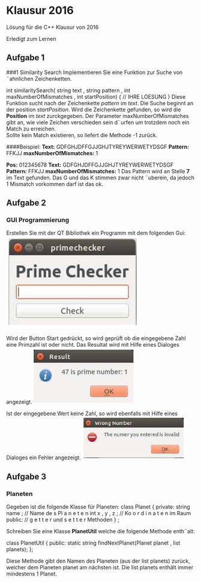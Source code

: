 # Klausur 2016

Lösung für die C++ Klausur von 2016

Erledigt zum Lernen

## Aufgabe 1
###1 Similarity Search
Implementieren Sie eine Funktion zur Suche von ¨ahnlichen Zeichenketten.  

int similaritySearch(
	string text ,
	string pattern ,
	int maxNumberOfMismatches ,
	int startPosition) {
	// IHRE LOESUNG
}
Diese Funktion sucht nach der Zeichenkette *pattern* im *text*. Die Suche beginnt an der position
*startPosition*. Wird die Zeichenkette gefunden, so wird die **Position** im *text* zurckgegeben.
Der Parameter maxNumberOfMismatches gibt an, wie viele Zeichen verschieden sein d¨urfen um
trotzdem noch ein Match zu erreichen.  
Sollte kein Match existieren, so liefert die Methode -1 zurück.

####Beispiel:
**Text:** GDFGHJDFFGJJGHJTYREYWERWETYDSGF
**Pattern:** FFKJJ
**maxNumberOfMismatches:** 1

**Pos:** 012345678
**Text:** GDFGHJDFFGJJGHJTYREYWERWETYDSGF
**Pattern:** FFKJJ
**maxNumberOfMismatches:** 1
Das Pattern wird an Stelle **7** im Text gefunden. Das G und das K stimmen zwar nicht ¨uberein, da
jedoch 1 Mismatch vorkommen darf ist das ok.


## Aufgabe 2 
### GUI Programmierung
Erstellen Sie mit der QT Bibliothek ein Programm mit dem folgenden Gui:
![Primary Check](https://raw.githubusercontent.com/Misch2k/Klausur2016/master/Readme/Gui.bmp)

Wird der Button Start gedrückt, so wird geprüft ob die eingegebene Zahl eine Primzahl ist oder nicht.
Das Resultat wird mit Hilfe eines Dialoges angezeigt.
![Result](https://raw.githubusercontent.com/Misch2k/Klausur2016/master/Readme/result.bmp)

Ist der eingegebene Wert keine Zahl, so wird ebenfalls mit Hilfe eines Dialoges ein Fehler angezeigt.
![Error](https://raw.githubusercontent.com/Misch2k/Klausur2016/master/Readme/error.bmp)


## Aufgabe 3 
### Planeten

Gegeben ist die folgende Klasse für Planeten:
class Planet {
private:
	string name ; // Name de s Pl a n e t e n
	int x , y , z ; // Ko o r d i n a t e n im Raum
public:
	// g e t t e r und s e t t e r Methoden
} ;

Schreiben Sie eine Klasse **PlanetUtil** welche die folgende Methode enth¨alt:

class PlanetUtil {
public:
	static string findNextPlanet(Planet planet , list<Planet> planets);
};

Diese Methode gibt den Namen des Planeten (aus der list planets) zurück, welcher dem Planeten
planet am nächsten ist. Die list planets enthält immer mindestens 1 Planet.